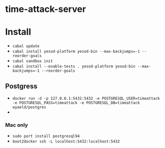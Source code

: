 time-attack-server
==================

# Install
* `cabal update`  
* `cabal install yesod-platform yesod-bin --max-backjumps=-1 --reorder-goals`
* `cabal sandbox init`
* `cabal install --enable-tests . yesod-platform yesod-bin --max-backjumps=-1 --reorder-goals`
## Postgress
* `docker run -d -p 127.0.0.1:5432:5432 -e POSTGRESQL_USER=timeattack -e POSTGRESQL_PASS=timeattack -e POSTGRESQL_DB=timeattack wyaeld/postgres`
* 
### Mac only
* `sudo port install postgresql94`
* `boot2docker ssh -L localhost:5432:localhost:5432`
